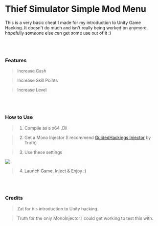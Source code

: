 <h1>Thief Simulator Simple Mod Menu</h1>
This is a very basic cheat I made for my introduction to Unity Game Hacking. It doesn't do much and isn't really being worked on anymore. hopefully someone else can get some use out of it :)

<br><br>
<h3> Features</h3>

> Increase Cash

> Increase Skill Points

> Increase Level

<br><br>
<h3>How to Use</h3>
  
> 1) Compile as a x64 .Dll


> 2) Get a Mono Injector (I recommend <a href="https://guidedhacking.com/resources/guided-hacking-dll-mono-injector.22/">GuidedHackings Injector</a> by Truth)

> 3) Use these settings

<img src="https://i.ibb.co/rsbtt0Q/11111.png">
<br>

> 4) Launch Game, Inject & Enjoy :)

<br><br>
<h3>Credits</h3>

> Zat for his introduction to Unity hacking.

> Truth for the only MonoInjector I could get working to test this with.
